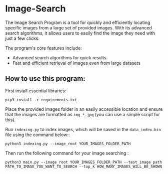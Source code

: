 # Image-Search

The Image Search Program is a tool for quickly and efficiently locating specific images from a large set of provided images. With its advanced search algorithms, it allows users to easily find the image they need with just a few clicks.

The program's core features include:

- Advanced search algorithms for quick results
- Fast and efficient retrieval of images even from large datasets

## How to use this program:

First install essential libraries:
```
pip3 install -r requirements.txt
```

Place the provided images folder in an easily accessible location and ensure that the images are formatted as `img_*.jpg` (you can use a simple script for this).

Run `indexing.py` to index images, which will be saved in the `data_index.bin` file using the command below:: 

```
python3 indexing.py --image_root YOUR_IMAGES_FOLDER_PATH
```

Then run the following command for your image searching : 

```
python3 main.py --image_root YOUR_IMAGES_FOLDER_PATH --test_image_path PATH_TO_IMAGE_YOU_WANT_TO_SEARCH --top_k HOW_MANY_IMAGES_WILL_BE_SHOWN
```






